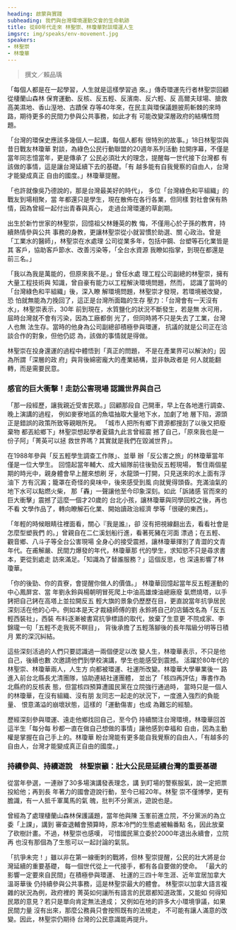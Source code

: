 ```yaml
---
heading: 啟蒙與實踐
subheading: 我們與台灣環境運動交會的生命軌跡
title: 從80年代走來 林聖崇、林瓊華對談環運人生
imgsrc: img/speaks/env-movement.jpg
speakers:
- 林聖崇
- 林瓊華
---
```


> 撰文／賴品瑀

「每個人都是在一起學習，人生就是這樣學習過
來。」傳奇環運先行者林聖崇回顧從棲蘭山森林
保育運動、反核、反五輕、反濱南、反六輕、反
高爾夫球場、搶救高美濕地、香山溼地、古蹟保
存等40年來，在民主與環保議題披荊斬棘的來時
路，期待更多的民間力參與公共事務，如此才有
可能改變深層政府的結構性問題。

「台灣的環保史應該多幾個人一起講，每個人都有
很特別的故事。」18日林聖崇與昔日戰友林瓊華
對談，為綠色公民行動聯盟的20週年系列活動
拉開序幕，不僅是當年同志憶當年，更是傳承了
公民必須壯大的理念，提醒每一世代接下台灣都
有該做的事情，這是讓台灣延續下去的基礎。「有
越多能有自我覺察的自由人，台灣才能變成真正
自由的國度。」林瓊華提醒。

「也許就像吳乃德說的，那是台灣最美好的時代」，
多位「台灣綠色和平組織」的戰友到場相聚，當
年都還只是學生，現在散佈在各行各業，但同樣
對社會保有熱情，因為曾經一起付出青春與真心，
走過台灣環運的草創期。

出生於新竹世家的林聖崇，回憶祖父林鍾英的教
悔，不僅用心於子孫的教育，持續熱情參與公共
事務的身教，更讓林聖崇從小就習慣於助選、關
心政治。曾是「工業水的醫師」，林聖崇在水處理
公司從業多年，包括中鋼、台塑等石化業皆是其
客戶，協助客戶節水、改善污染等，「全台水資源
我瞭如指掌，到現在都還是前三名。」

「我以為我是萬能的，但原來我不是。」曾任水處
理工程公司副總的林聖崇，擁有大量工程技術與
知識，曾自豪有能力以工程解決環境問題，然而，
認識了當時的「台灣綠色和平組織」後，深入瞭
解環境問題，林聖崇才發現，若環境被改變，恐
怕就無能為力挽回了，這正是台灣所面臨的生存
壓力：「台灣會有一天沒有水」，林聖崇表示，30年
前到現在，水質鹽化的狀況不斷發生，若是無
水可用，屆時台灣就不會有污染，因為工廠都倒
光了，但同時將不只是失去了工業，台灣人也無
法生存。當時的他身為公司副總卻積極參與環運，
抗議的就是公司正在洽談合作的對象，但他仍認
為，該做的事情就是得做。

林聖崇在投身還運的過程中體悟到「真正的問題，
不是在產業界可以解決的」因為所謂「深層的政
府」與背後綿密龐大的產業結構，並非執政者是
何人就能翻轉，而是需要民意。

### 感官的巨大衝擊！走訪公害現場 認識世界與自己

「那一段經歷，讓我親近受害民眾。」回顧那段自
己開車，早上在各地進行調查、晚上演講的過程，
例如麥寮地區的魚塭抽取大量地下水，加劇了地
層下陷，源頭正是錯誤的政策所致等親眼所見。
「城市人把所有鄉下資源都搜刮了以後又把廢棄物
都丟給鄉下」林聖崇想起學者夏鑄九此言曾經震
撼了自己，「原來我也是一份子阿」「菁英可以拯
救世界嗎？其實就是我們在毀滅世界」。

在1988年參與「反五輕學生調查工作隊」、並舉
辦「反公害之旅」的林瓊華當年僅是一位大學生。
回憶起當年輔大、成大組隊前往後勁反五輕現場，
暫住兩個星期的時光中，親身體會早上醒來想刷
牙，水龍頭一打開，只見送來的水上面有浮油下
方有沉澱；籠罩在奇怪的臭味中，後來感受到風
向就覺得頭昏。充滿油氣的地下水可以點燃火柴，
那「轟」一聲讓他至今印象深刻。如此「訴諸感
官而來的巨大衝擊」震撼了這麼一個才20歲的
台北小孩，讓林瓊華與同學回校之後，再也不看
文學作品了，轉向瞭解石化業、開始讀政治經濟
學等「很硬的東西」。

「年輕的時候眼睛往裡面看，關心『我是誰』，卻
沒有把視線翻出去，看看社會是怎麼型塑我們
的。」曾親自在二仁溪划船行進，看著死豬在河面
漂過；在五輕、觀音鄉、八斗子等全台公害現場
全身心的接受震撼，讓林瓊華揮別了青澀的文青
年代。在甫解嚴、民間力爆發的年代，林瓊華那
代的學生，求知慾不只是尋求書本，更從到處走
訪來滿足。「知識為了替誰服務？」這個反思，也
深遠影響了林瓊華。

「你的後勁、你的貢寮，會提醒你做人的價值。」
林瓊華回憶起當年反五輕運動的中心鳳屏宮、當
年劉永鈴與楊朝明冒死爬上中油高雄煉油總廠廢
氣燃燒塔，以手銬把自己銬在高塔上並拉開反五
輕大旗的景象仍歷歷在目，更直說當年抗爭居民
深刻活在他的心中。例如本是天才裁縫師傅的劉
永鈴將自己的店鋪改名為「反五輕西裝社」，西裝
布料逐漸被書寫抗爭標語的取代，放棄了生意更
不院成家、李錦瓏一句「五輕不走我死不瞑目」，
背後承擔了五輕落腳後的長年階級分明等日積月
累的深沉糾結。

這些深刻活過的人們只要認識過一兩個便足以改
變人生，林瓊華表示，不只是他自己，後續也數
次邀請他們到學校演講，學生也能感受到震撼。
活躍於80年代的林聖崇、林瓊華兩人，人生方
向都被環運、社運所改變。林瓊華大學畢業後一
路進入前台北縣長尤清團隊，協助連結社運團體，
並出了「核四再評估」專書作為北縣府的反核表
態，但當核四預算遭國民黨在立院強行通過時，
當時只是一個人的林瓊華，在沒有組織、沒有朋
友同志一起走的狀況下，一度進入強烈的負能量、
恨意滿溢的崩壞狀態，這樣的「運動傷害」也成
為難忘的經驗。

歷經深刻參與環運、遠走他鄉找回自己，至今仍
持續關注台灣環境，林瓊華回首這半生「每分每
秒都一直在做自己想做的事情」讓他感到幸福和
自由，因為主動權是掌握在自己手上的。林瓊華
盼台灣能有更多能自我覺察的自由人，「有越多的
自由人，台灣才能變成真正自由的國度。」

### 持續參與、持續遊說　林聖崇籲：壯大公民是延續台灣的重要基礎

從當年參選，一連辦了30多場演講發表理念，講
到盯場的警察服氣，說一定把票投給他；再到長
年著力的國會遊說行動，至今已經20年。林聖
崇不僅博學，更有膽識，有一人抵千軍萬馬的氣
魄，批判不分黨派，遊說也是。

曾經為了處理棲蘭山森林保護議題，當年他與陳
玉峯前進立院，不分黨派的為立委「上課」，講到
審查退輔會預算時，原本冷門的生態處被輪番點
名，因此放棄了砍樹計畫。不過，林聖崇也感嘆，
可惜國民黨立委於2000年退出永續會，立院再
也沒有那個為了生態可以一起討論的氣氛。

「抗爭未完！」雖以非在第一線衝刺的戰將，但林
聖崇提醒，公民的壯大將是台灣延續的重要基礎，
每一個世代從上一代接手，都有各自要做的使命。
「最大的影響一定要來自民間」在積極參與環運、
社運的三四十年生涯、近年宜居加拿大溫哥華後
仍持續參與公共事務，這是林聖崇最大的體會。
林聖崇以加拿大語言複雜的狀況為例，政府裡的
菁英如何讓所有語言的民眾都知道政策，又能如
何得知民眾的意見？若只是單向肯定無法達成；
又例如在地的許多大小環境爭議，如果民間力量
沒有出來，那麼公務員只會按照既有的法規走，
不可能有讓人滿意的改變。因此，林聖崇仍期待
台灣的公民意識能再提升。
